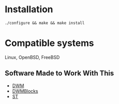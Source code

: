 # Installation
```
./configure && make && make install
```

# Compatible systems
Linux, OpenBSD, FreeBSD

## Software Made to Work With This
- [DWM](https://github.com/swindlesmccoop/dwm)
- [DWMBlocks](https://github.com/swindlesmccoop/dwmblocks)
- [ST](https://github.com/swindlesmccoop/st)
